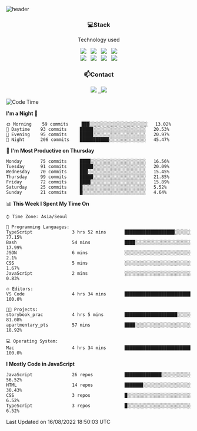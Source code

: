 ![header](https://capsule-render.vercel.app/api?type=waving&color=gradient&height=200&text=Che-ri&fontAlign=70&fontAlignY=40&animation=twinkling)

<h3 align="center">💻Stack</h3>
<p align="center">Technology used</p>
<div align="center"><img src="https://img.shields.io/badge/HTML5-e74c3c?style=flat-square&logo=HTML5&logoColor=white"></img> &nbsp <img src="https://img.shields.io/badge/CSS3-0A84FF?style=flat-square&logo=CSS3&logoColor=white"></img> &nbsp <img src="https://img.shields.io/badge/tailwind%2Dcss-06B6D4?style=flat-square&logo=tailwindcss&logoColor=white"/></a> &nbsp <img src="https://img.shields.io/badge/styled%2Dcomponents-DB7093?style=flat-square&logo=styled%2Dcomponents&logoColor=white"/></a>
<br><img src="https://img.shields.io/badge/JavaScript-FFCD11?style=flat-square&logo=JavaScript&logoColor=white"></img> &nbsp <img src="https://img.shields.io/badge/React-00BCF6?style=flat-square&logo=React&logoColor=white"></img> &nbsp <img src="https://img.shields.io/badge/Redux-764ABC?style=flat-square&logo=Redux&logoColor=white"/> &nbsp <img src="https://img.shields.io/badge/Zustand-582D3E?style=flat-square&logo=Zustand&logoColor=white"/></a></div> 

<h3 align="center">📫Contact</h3>
<div align="center"><a href="https://cheri.tistory.com/"><img src="https://img.shields.io/badge/Cheri-AD29B6?style=flat-square&logo=Tidal&logoColor=white"/></a> <a href="rnjs1135@gmail.com"> &nbsp <img src="https://img.shields.io/badge/Gmail-EA4335?style=flat-square&logo=Gmail&logoColor=white"/></a></div>

<!--START_SECTION:waka-->
![Code Time](http://img.shields.io/badge/Code%20Time-0%20secs-blue)

**I'm a Night 🦉** 

```text
🌞 Morning    59 commits     ███░░░░░░░░░░░░░░░░░░░░░░   13.02% 
🌆 Daytime    93 commits     █████░░░░░░░░░░░░░░░░░░░░   20.53% 
🌃 Evening    95 commits     █████░░░░░░░░░░░░░░░░░░░░   20.97% 
🌙 Night      206 commits    ███████████░░░░░░░░░░░░░░   45.47%

```
📅 **I'm Most Productive on Thursday** 

```text
Monday       75 commits     ████░░░░░░░░░░░░░░░░░░░░░   16.56% 
Tuesday      91 commits     █████░░░░░░░░░░░░░░░░░░░░   20.09% 
Wednesday    70 commits     ███░░░░░░░░░░░░░░░░░░░░░░   15.45% 
Thursday     99 commits     █████░░░░░░░░░░░░░░░░░░░░   21.85% 
Friday       72 commits     ████░░░░░░░░░░░░░░░░░░░░░   15.89% 
Saturday     25 commits     █░░░░░░░░░░░░░░░░░░░░░░░░   5.52% 
Sunday       21 commits     █░░░░░░░░░░░░░░░░░░░░░░░░   4.64%

```


📊 **This Week I Spent My Time On** 

```text
⌚︎ Time Zone: Asia/Seoul

💬 Programming Languages: 
TypeScript               3 hrs 52 mins       ███████████████████░░░░░░   77.15% 
Bash                     54 mins             ████░░░░░░░░░░░░░░░░░░░░░   17.99% 
JSON                     6 mins              ░░░░░░░░░░░░░░░░░░░░░░░░░   2.1% 
CSS                      5 mins              ░░░░░░░░░░░░░░░░░░░░░░░░░   1.67% 
JavaScript               2 mins              ░░░░░░░░░░░░░░░░░░░░░░░░░   0.83%

🔥 Editors: 
VS Code                  4 hrs 34 mins       █████████████████████████   100.0%

🐱‍💻 Projects: 
storybook_prac           4 hrs 5 mins        ████████████████████░░░░░   81.08% 
apartmentary_pts         57 mins             ████░░░░░░░░░░░░░░░░░░░░░   18.92%

💻 Operating System: 
Mac                      4 hrs 34 mins       █████████████████████████   100.0%

```

**I Mostly Code in JavaScript** 

```text
JavaScript               26 repos            ██████████████░░░░░░░░░░░   56.52% 
HTML                     14 repos            ███████░░░░░░░░░░░░░░░░░░   30.43% 
CSS                      3 repos             █░░░░░░░░░░░░░░░░░░░░░░░░   6.52% 
TypeScript               3 repos             █░░░░░░░░░░░░░░░░░░░░░░░░   6.52%

```



 Last Updated on 16/08/2022 18:50:03 UTC
<!--END_SECTION:waka-->
